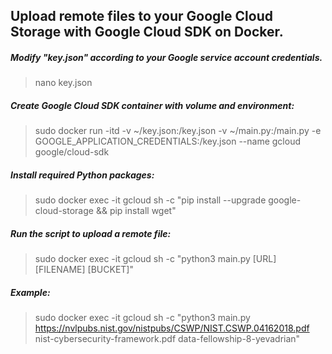 ## Upload remote files to your Google Cloud Storage with Google Cloud SDK on Docker.

##### Modify "key.json" according to your Google service account credentials.
> nano key.json

##### Create Google Cloud SDK container with volume and environment:
> sudo docker run -itd -v ~/key.json:/key.json -v ~/main.py:/main.py -e GOOGLE_APPLICATION_CREDENTIALS:/key.json --name gcloud google/cloud-sdk

##### Install required Python packages:
> sudo docker exec -it gcloud sh -c "pip install --upgrade google-cloud-storage && pip install wget"

##### Run the script to upload a remote file:
> sudo docker exec -it gcloud sh -c "python3 main.py [URL] [FILENAME] [BUCKET]"

##### Example:
> sudo docker exec -it gcloud sh -c "python3 main.py https://nvlpubs.nist.gov/nistpubs/CSWP/NIST.CSWP.04162018.pdf nist-cybersecurity-framework.pdf data-fellowship-8-yevadrian"
